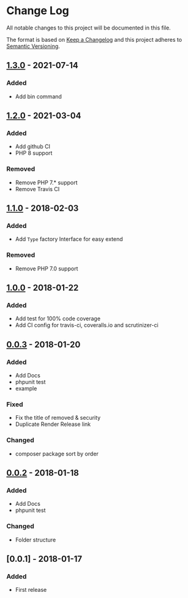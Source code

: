 # Change Log
All notable changes to this project will be documented in this file.

The format is based on [Keep a Changelog](http://keepachangelog.com/en/1.0.0/)
and this project adheres to [Semantic Versioning](http://semver.org/spec/v2.0.0.html).

## [1.3.0] - 2021-07-14
### Added
- Add bin command

## [1.2.0] - 2021-03-04
### Added
- Add github CI
- PHP 8 support

### Removed
- Remove PHP 7.* support
- Remove Travis CI

## [1.1.0] - 2018-02-03
### Added
- Add `Type` factory Interface for easy extend

### Removed
- Remove PHP 7.0 support

## [1.0.0] - 2018-01-22
### Added
- Add test for 100% code coverage
- Add CI config for travis-ci, coveralls.io and scrutinizer-ci

## [0.0.3] - 2018-01-20
### Added
- Add Docs
- phpunit test
- example

### Fixed
- Fix the title of removed & security
- Duplicate Render Release link

### Changed
- composer package sort by order

## [0.0.2] - 2018-01-18
### Added
- Add Docs
- phpunit test

### Changed
- Folder structure

## [0.0.1] - 2018-01-17
### Added
- First release

[1.3.0]: https://github.com/iLexN/keep-a-change-log/compare/1.2.0...1.3.0
[1.2.0]: https://github.com/iLexN/keep-a-change-log/compare/1.1.0...1.2.0
[1.1.0]: https://github.com/iLexN/keep-a-change-log/compare/1.0.0...1.1.0
[1.0.0]: https://github.com/iLexN/keep-a-change-log/compare/0.0.3...1.0.0
[0.0.3]: https://github.com/iLexN/keep-a-change-log/compare/0.0.2...0.0.3
[0.0.2]: https://github.com/iLexN/keep-a-change-log/compare/0.0.1...0.0.2
